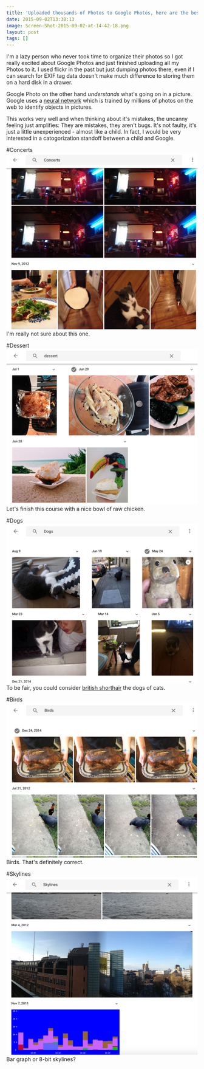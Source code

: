 ```yaml
---
title: 'Uploaded thousands of Photos to Google Photos, here are the best classification mistakes'
date: 2015-09-02T13:38:13
image: Screen-Shot-2015-09-02-at-14-42-18.png
layout: post
tags: []
---
```

I'm a lazy person who never took time to organize their photos so I got really excited about Google Photos and just finished uploading all my Photos to it. I used flickr in the past but just dumping photos there, even if I can search for EXIF tag data doesn't make much difference to storing them on a hard disk in a drawer.

Google Photo on the other hand *understands* what's going on in a picture.
Google uses a [neural network](https://medium.com/backchannel/how-google-s-new-photos-app-can-tell-cats-from-dogs-ffd651dfcd80) which is trained by millions of photos on the web to identify objects in pictures.

This works very well and when thinking about it's mistakes, the uncanny feeling just amplifies: They are mistakes, they aren't bugs. It's not faulty, it's just a little unexperienced - almost like a child.
In fact, I would be very interested in a catogorization standoff between a child and Google.

#Concerts
![](Screen-Shot-2015-09-02-at-14-42-18.png)
I'm really not sure about this one.

#Dessert
![](Screen-Shot-2015-09-02-at-14-44-38.png)
Let's finish this course with a nice bowl of raw chicken.

#Dogs
![](Screen-Shot-2015-09-02-at-14-40-14.png)
To be fair, you could consider [british shorthair](https://en.wikipedia.org/wiki/British_Shorthair) the dogs of cats.

#Birds
![](Screen-Shot-2015-09-02-at-14-39-47.png)
Birds. That's definitely correct.

#Skylines
![](Screen-Shot-2015-09-02-at-14-49-11.png)
Bar graph or 8-bit skylines?
